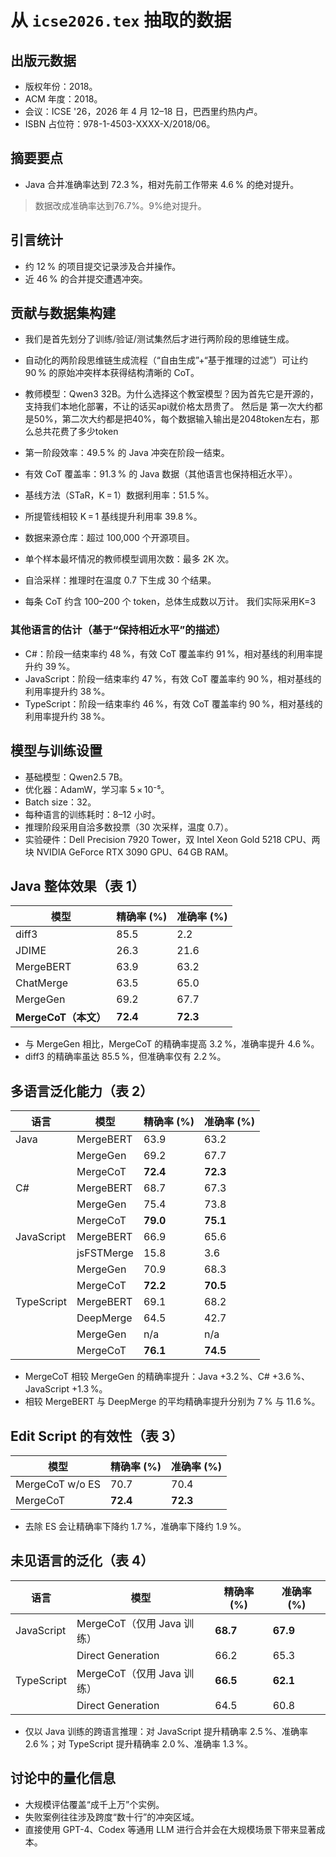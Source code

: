 # 从 `icse2026.tex` 抽取的数据

## 出版元数据
- 版权年份：2018。
- ACM 年度：2018。
- 会议：ICSE '26，2026 年 4 月 12–18 日，巴西里约热内卢。
- ISBN 占位符：978-1-4503-XXXX-X/2018/06。

## 摘要要点
- Java 合并准确率达到 72.3 %，相对先前工作带来 4.6 % 的绝对提升。

> 数据改成准确率达到76.7%。9%绝对提升。

## 引言统计
- 约 12 % 的项目提交记录涉及合并操作。
- 近 46 % 的合并提交遭遇冲突。

## 贡献与数据集构建
- 我们是首先划分了训练/验证/测试集然后才进行两阶段的思维链生成。
- 自动化的两阶段思维链生成流程（“自由生成”+“基于推理的过滤”）可让约 90 % 的原始冲突样本获得结构清晰的 CoT。
- 教师模型：Qwen3 32B。为什么选择这个教室模型？因为首先它是开源的，支持我们本地化部署，不让的话买api就价格太昂贵了。
然后是
第一次大约都是50%，第二次大约都是把40%，每个数据输入输出是2048token左右，那么总共花费了多少token


- 第一阶段效率：49.5 % 的 Java 冲突在阶段一结束。
- 有效 CoT 覆盖率：91.3 % 的 Java 数据（其他语言也保持相近水平）。
- 基线方法（STaR，K = 1）数据利用率：51.5 %。
- 所提管线相较 K = 1 基线提升利用率 39.8 %。
- 数据来源仓库：超过 100,000 个开源项目。
- 单个样本最坏情况的教师模型调用次数：最多 2K 次。
- 自洽采样：推理时在温度 0.7 下生成 30 个结果。
- 每条 CoT 约含 100–200 个 token，总体生成数以万计。
我们实际采用K=3
### 其他语言的估计（基于“保持相近水平”的描述）
- C#：阶段一结束率约 48 %，有效 CoT 覆盖率约 91 %，相对基线的利用率提升约 39 %。
- JavaScript：阶段一结束率约 47 %，有效 CoT 覆盖率约 90 %，相对基线的利用率提升约 38 %。
- TypeScript：阶段一结束率约 46 %，有效 CoT 覆盖率约 90 %，相对基线的利用率提升约 38 %。

## 模型与训练设置
- 基础模型：Qwen2.5 7B。
- 优化器：AdamW，学习率 5 × 10⁻⁵。
- Batch size：32。
- 每种语言的训练耗时：8–12 小时。
- 推理阶段采用自洽多数投票（30 次采样，温度 0.7）。
- 实验硬件：Dell Precision 7920 Tower，双 Intel Xeon Gold 5218 CPU、两块 NVIDIA GeForce RTX 3090 GPU、64 GB RAM。

## Java 整体效果（表 1）

| 模型                      | 精确率 (%) | 准确率 (%) |
|---------------------------|-----------|------------|
| diff3                     | 85.5      | 2.2        |
| JDIME                     | 26.3      | 21.6       |
| MergeBERT                 | 63.9      | 63.2       |
| ChatMerge                 | 63.5      | 65.0       |
| MergeGen                  | 69.2      | 67.7       |
| **MergeCoT（本文）**      | **72.4**  | **72.3**   |

- 与 MergeGen 相比，MergeCoT 的精确率提高 3.2 %，准确率提升 4.6 %。
- diff3 的精确率虽达 85.5 %，但准确率仅有 2.2 %。

## 多语言泛化能力（表 2）

| 语言         | 模型         | 精确率 (%) | 准确率 (%) |
|--------------|--------------|-----------|------------|
| Java         | MergeBERT    | 63.9      | 63.2       |
|              | MergeGen     | 69.2      | 67.7       |
|              | MergeCoT     | **72.4**  | **72.3**   |
| C#           | MergeBERT    | 68.7      | 67.3       |
|              | MergeGen     | 75.4      | 73.8       |
|              | MergeCoT     | **79.0**  | **75.1**   |
| JavaScript   | MergeBERT    | 66.9      | 65.6       |
|              | jsFSTMerge   | 15.8      | 3.6        |
|              | MergeGen     | 70.9      | 68.3       |
|              | MergeCoT     | **72.2**  | **70.5**   |
| TypeScript   | MergeBERT    | 69.1      | 68.2       |
|              | DeepMerge    | 64.5      | 42.7       |
|              | MergeGen     | n/a       | n/a        |
|              | MergeCoT     | **76.1**  | **74.5**   |

- MergeCoT 相较 MergeGen 的精确率提升：Java +3.2 %、C# +3.6 %、JavaScript +1.3 %。
- 相较 MergeBERT 与 DeepMerge 的平均精确率提升分别为 7 % 与 11.6 %。

## Edit Script 的有效性（表 3）

| 模型            | 精确率 (%) | 准确率 (%) |
|-----------------|-----------|------------|
| MergeCoT w/o ES | 70.7      | 70.4       |
| MergeCoT        | **72.4**  | **72.3**   |

- 去除 ES 会让精确率下降约 1.7 %，准确率下降约 1.9 %。

## 未见语言的泛化（表 4）

| 语言        | 模型                         | 精确率 (%) | 准确率 (%) |
|-------------|------------------------------|-----------|------------|
| JavaScript  | MergeCoT（仅用 Java 训练）   | **68.7**  | **67.9**   |
|             | Direct Generation            | 66.2      | 65.3       |
| TypeScript  | MergeCoT（仅用 Java 训练）   | **66.5**  | **62.1**   |
|             | Direct Generation            | 64.5      | 60.8       |

- 仅以 Java 训练的跨语言推理：对 JavaScript 提升精确率 2.5 %、准确率 2.6 %；对 TypeScript 提升精确率 2.0 %、准确率 1.3 %。

## 讨论中的量化信息
- 大规模评估覆盖“成千上万”个实例。
- 失败案例往往涉及跨度“数十行”的冲突区域。
- 直接使用 GPT-4、Codex 等通用 LLM 进行合并会在大规模场景下带来显著成本。
